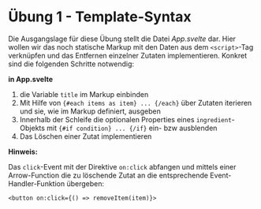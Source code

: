 # Übung 1 - Template-Syntax
Die Ausgangslage für diese Übung stellt die Datei *App.svelte* dar. Hier wollen wir das noch statische Markup mit den Daten aus dem `<script>`-Tag verknüpfen und das Entfernen einzelner Zutaten implementieren. Konkret sind die folgenden Schritte notwendig:

**in App.svelte**

1. die Variable `title` im Markup einbinden
2. Mit Hilfe von `{#each items as item} ... {/each}` über Zutaten iterieren und sie, wie im Markup definiert, ausgeben
3. Innerhalb der Schleife die optionalen Properties eines `ingredient`-Objekts mit `{#if condition} ... {/if}` ein- bzw ausblenden
4. Das Löschen einer Zutat implementieren



**Hinweis:**

Das `click`-Event mit der Direktive `on:click` abfangen und mittels einer Arrow-Function die zu löschende Zutat an die entsprechende Event-Handler-Funktion übergeben:

```
<button on:click={() => removeItem(item)}>
```



